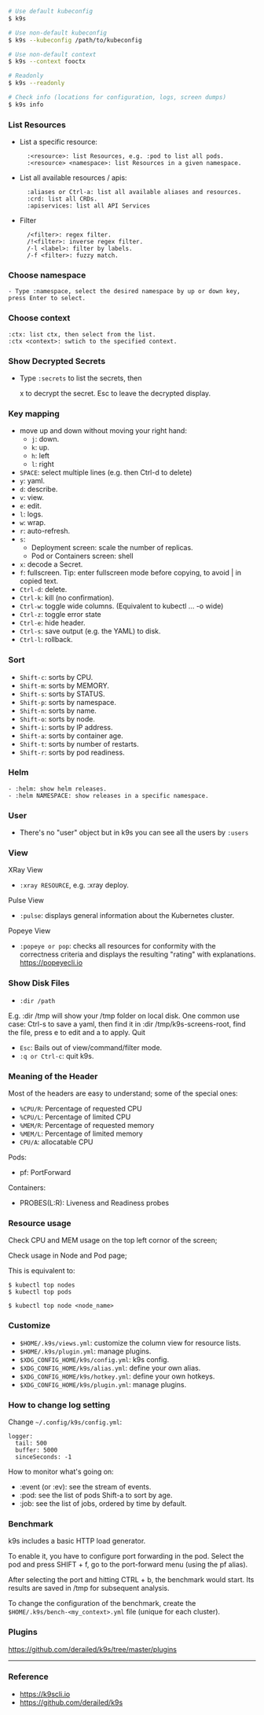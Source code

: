 ```sh
# Use default kubeconfig
$ k9s

# Use non-default kubeconfig
$ k9s --kubeconfig /path/to/kubeconfig

# Use non-default context
$ k9s --context fooctx

# Readonly
$ k9s --readonly

# Check info (locations for configuration, logs, screen dumps)
$ k9s info
```

### List Resources

- List a specific resource:

        :<resource>: list Resources, e.g. :pod to list all pods.
        :<resource> <namespace>: list Resources in a given namespace.

- List all available resources / apis:

        :aliases or Ctrl-a: list all available aliases and resources.
        :crd: list all CRDs.
        :apiservices: list all API Services

- Filter

        /<filter>: regex filter.
        /!<filter>: inverse regex filter.
        /-l <label>: filter by labels.
        /-f <filter>: fuzzy match.

### Choose namespace

    - Type :namespace, select the desired namespace by up or down key, press Enter to select.

### Choose context

    :ctx: list ctx, then select from the list.
    :ctx <context>: swtich to the specified context.

### Show Decrypted Secrets

- Type `:secrets` to list the secrets, then

    x to decrypt the secret.
    Esc to leave the decrypted display.

### Key mapping

- move up and down without moving your right hand:
    - `j`: down.
    - `k`: up.
    - `h`: left
    - `l`: right
- `SPACE`: select multiple lines (e.g. then Ctrl-d to delete)
- `y`: yaml.
- `d`: describe.
- `v`: view.
- `e`: edit.
- `l`: logs.
- `w`: wrap.
- `r`: auto-refresh.
- `s`:
    - Deployment screen: scale the number of replicas.
    - Pod or Containers screen: shell
- `x`: decode a Secret.
- `f`: fullscreen. Tip: enter fullscreen mode before copying, to avoid | in copied text.
- `Ctrl-d`: delete.
- `Ctrl-k`: kill (no confirmation).
- `Ctrl-w`: toggle wide columns. (Equivalent to kubectl ... -o wide)
- `Ctrl-z`: toggle error state
- `Ctrl-e`: hide header.
- `Ctrl-s`: save output (e.g. the YAML) to disk.
- `Ctrl-l`: rollback.

### Sort

- `Shift-c`: sorts by CPU.
- `Shift-m`: sorts by MEMORY.
- `Shift-s`: sorts by STATUS.
- `Shift-p`: sorts by namespace.
- `Shift-n`: sorts by name.
- `Shift-o`: sorts by node.
- `Shift-i`: sorts by IP address.
- `Shift-a`: sorts by container age.
- `Shift-t`: sorts by number of restarts.
- `Shift-r`: sorts by pod readiness.

### Helm

    - :helm: show helm releases.
    - :helm NAMESPACE: show releases in a specific namespace.

### User

- There's no "user" object but in k9s you can see all the users by `:users`

### View

XRay View
- `:xray RESOURCE`, e.g. :xray deploy.

Pulse View

- `:pulse`: displays general information about the Kubernetes cluster.

Popeye View

- `:popeye or pop`: checks all resources for conformity with the correctness criteria and displays the resulting "rating" with explanations. https://popeyecli.io

### Show Disk Files

  - `:dir /path`

E.g. :dir /tmp will show your /tmp folder on local disk. One common use case: Ctrl-s to save a yaml, then find it in :dir /tmp/k9s-screens-root, find the file, press e to edit and a to apply.
Quit

  - `Esc`: Bails out of view/command/filter mode.
  - `:q or Ctrl-c`: quit k9s.

### Meaning of the Header

Most of the headers are easy to understand; some of the special ones:

  - `%CPU/R`: Percentage of requested CPU
  - `%CPU/L`: Percentage of limited CPU
  - `%MEM/R`: Percentage of requested memory
  - `%MEM/L`: Percentage of limited memory
  - `CPU/A`: allocatable CPU

Pods:

  - pf: PortForward

Containers:

  - PROBES(L:R): Liveness and Readiness probes

### Resource usage

Check CPU and MEM usage on the top left cornor of the screen;

Check usage in Node and Pod page;

This is equivalent to:

```
$ kubectl top nodes
$ kubectl top pods

$ kubectl top node <node_name>
```

### Customize

  - `$HOME/.k9s/views.yml`: customize the column view for resource lists.
  - `$HOME/.k9s/plugin.yml`: manage plugins.
  - `$XDG_CONFIG_HOME/k9s/config.yml`: k9s config.
  - `$XDG_CONFIG_HOME/k9s/alias.yml`: define your own alias.
  - `$XDG_CONFIG_HOME/k9s/hotkey.yml`: define your own hotkeys.
  - `$XDG_CONFIG_HOME/k9s/plugin.yml`: manage plugins.

### How to change log setting

Change `~/.config/k9s/config.yml`:

```
logger:
  tail: 500
  buffer: 5000
  sinceSeconds: -1
```

How to monitor what's going on:

  - :event (or :ev): see the stream of events.
  - :pod: see the list of pods Shift-a to sort by age.
  - :job: see the list of jobs, ordered by time by default.

### Benchmark

k9s includes a basic HTTP load generator.

To enable it, you have to configure port forwarding in the pod. Select the pod and press SHIFT + f, go to the port-forward menu (using the pf alias).

After selecting the port and hitting CTRL + b, the benchmark would start. Its results are saved in /tmp for subsequent analysis.

To change the configuration of the benchmark, create the `$HOME/.k9s/bench-<my_context>.yml` file (unique for each cluster).

### Plugins

https://github.com/derailed/k9s/tree/master/plugins

---
### Reference
- https://k9scli.io
- https://github.com/derailed/k9s

